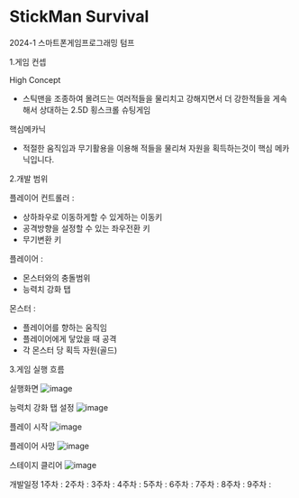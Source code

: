 # StickMan Survival
2024-1 스마트폰게임프로그래밍 텀프


1.게임 컨셉

High Concept
- 스틱맨을 조종하여 몰려드는 여러적들을 물리치고 강해지면서 더 강한적들을 게속해서 상대하는 2.5D 횡스크롤 슈팅게임 

핵심메카닉
- 적절한 움직임과 무기활용을 이용해 적들을 물리쳐 자원을 획득하는것이 핵심 메카닉입니다.



2.개발 범위

플레이어 컨트롤러 :
- 상하좌우로 이동하게할 수 있게하는 이동키
- 공격방향을 설정할 수 있는 좌우전환 키
- 무기변환 키

플레이어 :
- 몬스터와의 충돌범위
- 능력치 강화 탭

몬스터 :
- 플레이어를 향하는 움직임
- 플레이어에게 닿았을 때 공격
- 각 몬스터 당 획득 자원(골드)



3.게임 실행 흐름

실행화면
![image](https://github.com/jun2hg/SmartPhoneGameProgramming/assets/104408406/6850eb3e-26d7-483f-a531-3452c4390ae7)


능력치 강화 탭 설정
![image](https://github.com/jun2hg/SmartPhoneGameProgramming/assets/104408406/e2fd7831-aa0b-4617-9017-1652c2acc077)


플레이 시작
![image](https://github.com/jun2hg/SmartPhoneGameProgramming/assets/104408406/9a7cf661-ce1d-494c-bda1-b051e8a40585)


플레이어 사망
![image](https://github.com/jun2hg/SmartPhoneGameProgramming/assets/104408406/a60ed3e7-eb69-4206-ab64-5ac5c8a611a9)


스테이지 클리어
![image](https://github.com/jun2hg/SmartPhoneGameProgramming/assets/104408406/fea2311e-de4a-41fb-a7f7-db305d82622e)





개발일정
1주차 :
2주차 :
3주차 :
4주차 :
5주차 :
6주차 :
7주차 :
8주차 :
9주차 :
